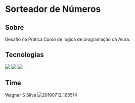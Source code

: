 <h1>Sorteador de Números</h1>

<h2> Sobre</h2>
<p>Desafio na Prática Curso de lógica de programação da Alura.</p>

##  Tecnologias
<div>
  <img src="https://img.shields.io/badge/HTML-239120?style=for-the-badge&logo=html5&logoColor=white">
  <img src="https://img.shields.io/badge/CSS-239120?&style=for-the-badge&logo=css3&logoColor=white">
  <img src="https://img.shields.io/badge/JavaScript-F7DF1E?style=for-the-badge&logo=javascript&logoColor=black">
</div>

## Time
 Wagner S Silva
 ![20190712_165514](https://github.com/user-attachments/assets/39f8752e-59fc-4e0b-abbe-02259301d51e)
